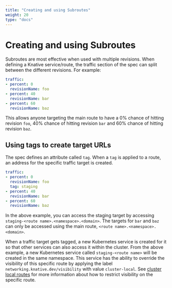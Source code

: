 ```yaml
---
title: "Creating and using Subroutes"
weight: 20
type: "docs"
---
```


# Creating and using Subroutes

Subroutes are most effective when used with multiple revisions. When defining a Knative service/route, the traffic section of the spec can split between the different revisions. For example:

```yaml
traffic:
- percent: 0
  revisionName: foo
- percent: 40
  revisionName: bar
- percent: 60
  revisionName: baz
```

This allows anyone targeting the main route to have a 0% chance of hitting revision `foo`, 40% chance of hitting revision `bar` and 60% chance of hitting revision `baz`.

## Using tags to create target URLs

The spec defines an attribute called `tag`. When a `tag` is applied to a route, an address for the specific traffic target is created.

```yaml
traffic:
- percent: 0
  revisionName: foo
  tag: staging
- percent: 40
  revisionName: bar
- percent: 60
  revisionName: baz
```

In the above example, you can access the staging target by accessing `staging-<route name>.<namespace>.<domain>`. The targets for `bar` and `baz` can only be accessed using the main route, `<route name>.<namespace>.<domain>`.

When a traffic target gets tagged, a new Kubernetes service is created for it so that other services can also access it within the cluster. From the above example, a new Kubernetes service called `staging-<route name>` will be created in the same namespace. This service has the ability to override the visibility of this specific route by applying the label `networking.knative.dev/visibility` with value `cluster-local`. See [cluster local routes](./cluster-local-route.md#label-a-service-to-be-cluster-local) for more information about how to restrict visibility on the specific route.
